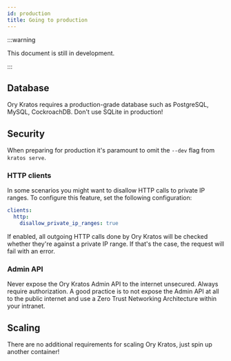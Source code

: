 ```yaml
---
id: production
title: Going to production
---
```


:::warning

This document is still in development.

:::

## Database

Ory Kratos requires a production-grade database such as PostgreSQL, MySQL, CockroachDB. Don't use SQLite in production!

## Security

When preparing for production it's paramount to omit the `--dev` flag from `kratos serve`.

### HTTP clients

In some scenarios you might want to disallow HTTP calls to private IP ranges. To configure this feature, set the following
configuration:

```yaml
clients:
  http:
    disallow_private_ip_ranges: true
```

If enabled, all outgoing HTTP calls done by Ory Kratos will be checked whether they're against a private IP range. If that's the
case, the request will fail with an error.

### Admin API

Never expose the Ory Kratos Admin API to the internet unsecured. Always require authorization. A good practice is to not expose
the Admin API at all to the public internet and use a Zero Trust Networking Architecture within your intranet.

## Scaling

There are no additional requirements for scaling Ory Kratos, just spin up another container!
